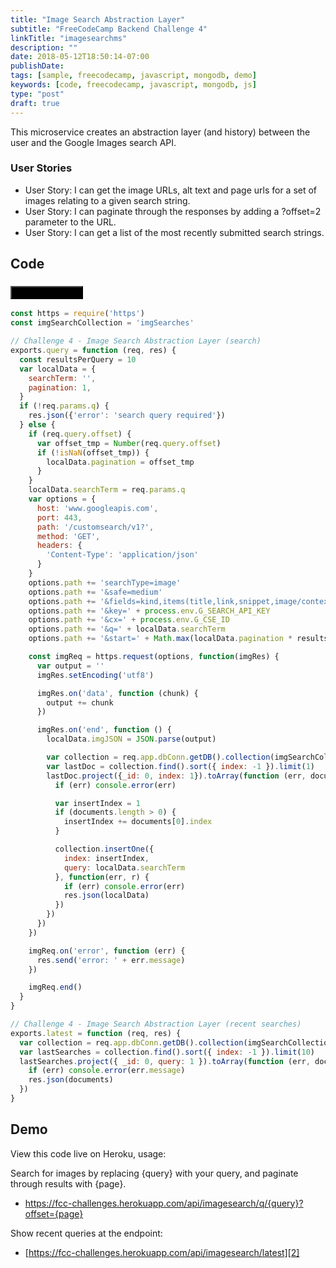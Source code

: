 ```yaml
---
title: "Image Search Abstraction Layer"
subtitle: "FreeCodeCamp Backend Challenge 4"
linkTitle: "imagesearchms"
description: ""
date: 2018-05-12T18:50:14-07:00
publishDate: 
tags: [sample, freecodecamp, javascript, mongodb, demo]
keywords: [code, freecodecamp, javascript, mongodb, js]
type: "post"
draft: true
---
```


This microservice creates an abstraction layer (and history) between the user and the Google Images search API.

<!--more-->

### User Stories

- User Story: I can get the image URLs, alt text and page urls for a set of images relating to a given search string.
- User Story: I can paginate through the responses by adding a ?offset=2 parameter to the URL.
- User Story: I can get a list of the most recently submitted search strings.

## Code

### [<button style="background-color:Black" type="button" class="btn btn-primary">View on GitHub&nbsp;&nbsp;<span style="vertical-align:middle"><i class="fab fa-github"></i></span></button>][1]

```javascript
const https = require('https')
const imgSearchCollection = 'imgSearches'

// Challenge 4 - Image Search Abstraction Layer (search)
exports.query = function (req, res) {
  const resultsPerQuery = 10
  var localData = {
    searchTerm: '',
    pagination: 1,
  }
  if (!req.params.q) {
    res.json({'error': 'search query required'})
  } else {
    if (req.query.offset) {
      var offset_tmp = Number(req.query.offset)
      if (!isNaN(offset_tmp)) {
        localData.pagination = offset_tmp
      }
    }
    localData.searchTerm = req.params.q
    var options = {
      host: 'www.googleapis.com',
      port: 443,
      path: '/customsearch/v1?',
      method: 'GET',
      headers: {
        'Content-Type': 'application/json'
      }
    }
    options.path += 'searchType=image'
    options.path += '&safe=medium'
    options.path += '&fields=kind,items(title,link,snippet,image/contextLink,image/thumbnailLink)'
    options.path += '&key=' + process.env.G_SEARCH_API_KEY
    options.path += '&cx=' + process.env.G_CSE_ID
    options.path += '&q=' + localData.searchTerm
    options.path += '&start=' + Math.max(localData.pagination * resultsPerQuery, 1)

    const imgReq = https.request(options, function(imgRes) {
      var output = ''
      imgRes.setEncoding('utf8')

      imgRes.on('data', function (chunk) {
        output += chunk
      })

      imgRes.on('end', function () {
        localData.imgJSON = JSON.parse(output)

        var collection = req.app.dbConn.getDB().collection(imgSearchCollection)
        var lastDoc = collection.find().sort({ index: -1 }).limit(1)
        lastDoc.project({_id: 0, index: 1}).toArray(function (err, documents) {
          if (err) console.error(err)

          var insertIndex = 1
          if (documents.length > 0) {
            insertIndex += documents[0].index
          }

          collection.insertOne({
            index: insertIndex,
            query: localData.searchTerm
          }, function(err, r) {
            if (err) console.error(err)
            res.json(localData)
          })
        })
      })
    })

    imgReq.on('error', function (err) {
      res.send('error: ' + err.message)
    })

    imgReq.end()
  }
}

// Challenge 4 - Image Search Abstraction Layer (recent searches)
exports.latest = function (req, res) {
  var collection = req.app.dbConn.getDB().collection(imgSearchCollection)
  var lastSearches = collection.find().sort({ index: -1 }).limit(10)
  lastSearches.project({ _id: 0, query: 1 }).toArray(function (err, documents) {
    if (err) console.error(err.message)
    res.json(documents)
  })
}
```

## Demo

View this code live on Heroku, usage:

Search for images by replacing {query} with your query, and paginate through results with {page}.

- https://fcc-challenges.herokuapp.com/api/imagesearch/q/{query}?offset={page}

Show recent queries at the endpoint:

- [https://fcc-challenges.herokuapp.com/api/imagesearch/latest][2]

[1]: https://github.com/shadowimmage/fcc-backend-challenges/blob/master/controllers/api/api_challenges/imagesearch.js
[2]: https://fcc-challenges.herokuapp.com/api/imagesearch/latest
